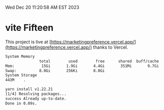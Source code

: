 Wed Dec 20 11:20:58 AM EST 2023

# vite Fifteen


This project is live at [https://marketingpreference.vercel.app/](https://marketingpreference.vercel.app/) thanks to Vercel.

```bash
System Memory
               total        used        free      shared  buff/cache   available
Mem:            15Gi       1.9Gi       4.4Gi       351Mi       9.7Gi        13Gi
Swap:          8.0Gi       256Ki       8.0Gi
System Storage
443M	.
```
```bash
yarn install v1.22.21
[1/4] Resolving packages...
success Already up-to-date.
Done in 0.09s.
```
